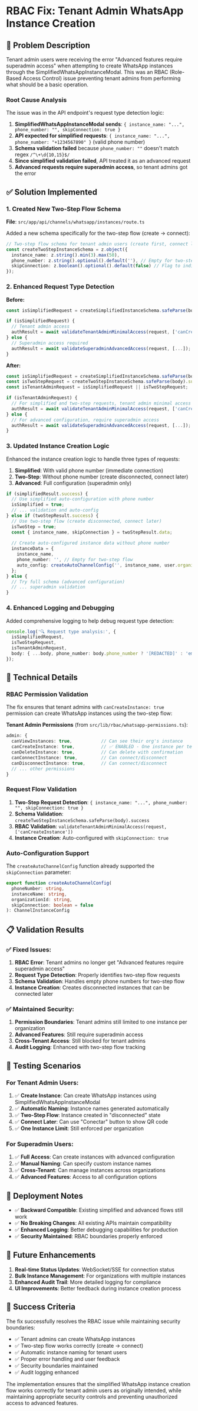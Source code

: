 # RBAC Fix: Tenant Admin WhatsApp Instance Creation

## 🐛 Problem Description

Tenant admin users were receiving the error "Advanced features require superadmin access" when attempting to create WhatsApp instances through the SimplifiedWhatsAppInstanceModal. This was an RBAC (Role-Based Access Control) issue preventing tenant admins from performing what should be a basic operation.

### Root Cause Analysis

The issue was in the API endpoint's request type detection logic:

1. **SimplifiedWhatsAppInstanceModal sends**: `{ instance_name: "...", phone_number: "", skipConnection: true }`
2. **API expected for simplified requests**: `{ instance_name: "...", phone_number: "+1234567890" }` (valid phone number)
3. **Schema validation failed** because `phone_number: ""` doesn't match regex `/^\+\d{10,15}$/`
4. **Since simplified validation failed**, API treated it as an advanced request
5. **Advanced requests require superadmin access**, so tenant admins got the error

## ✅ Solution Implemented

### 1. Created New Two-Step Flow Schema

**File**: `src/app/api/channels/whatsapp/instances/route.ts`

Added a new schema specifically for the two-step flow (create → connect):

```typescript
// Two-step flow schema for tenant admin users (create first, connect later)
const createTwoStepInstanceSchema = z.object({
  instance_name: z.string().min(3).max(50),
  phone_number: z.string().optional().default(''), // Empty for two-step flow
  skipConnection: z.boolean().optional().default(false) // Flag to indicate two-step flow
});
```

### 2. Enhanced Request Type Detection

**Before:**
```typescript
const isSimplifiedRequest = createSimplifiedInstanceSchema.safeParse(body).success;

if (isSimplifiedRequest) {
  // Tenant admin access
  authResult = await validateTenantAdminMinimalAccess(request, ['canCreateInstance']);
} else {
  // Superadmin access required
  authResult = await validateSuperadminAdvancedAccess(request, [...]);
}
```

**After:**
```typescript
const isSimplifiedRequest = createSimplifiedInstanceSchema.safeParse(body).success;
const isTwoStepRequest = createTwoStepInstanceSchema.safeParse(body).success;
const isTenantAdminRequest = isSimplifiedRequest || isTwoStepRequest;

if (isTenantAdminRequest) {
  // For simplified and two-step requests, tenant admin minimal access is sufficient
  authResult = await validateTenantAdminMinimalAccess(request, ['canCreateInstance']);
} else {
  // For advanced configuration, require superadmin access
  authResult = await validateSuperadminAdvancedAccess(request, [...]);
}
```

### 3. Updated Instance Creation Logic

Enhanced the instance creation logic to handle three types of requests:

1. **Simplified**: With valid phone number (immediate connection)
2. **Two-Step**: Without phone number (create disconnected, connect later)
3. **Advanced**: Full configuration (superadmin only)

```typescript
if (simplifiedResult.success) {
  // Use simplified auto-configuration with phone number
  isSimplified = true;
  // ... validation and auto-config
} else if (twoStepResult.success) {
  // Use two-step flow (create disconnected, connect later)
  isTwoStep = true;
  const { instance_name, skipConnection } = twoStepResult.data;
  
  // Create auto-configured instance data without phone number
  instanceData = {
    instance_name,
    phone_number: '', // Empty for two-step flow
    auto_config: createAutoChannelConfig('', instance_name, user.organization_id, true)
  };
} else {
  // Try full schema (advanced configuration)
  // ... superadmin validation
}
```

### 4. Enhanced Logging and Debugging

Added comprehensive logging to help debug request type detection:

```typescript
console.log('🔍 Request type analysis:', {
  isSimplifiedRequest,
  isTwoStepRequest,
  isTenantAdminRequest,
  body: { ...body, phone_number: body.phone_number ? '[REDACTED]' : 'empty' }
});
```

## 🔧 Technical Details

### RBAC Permission Validation

The fix ensures that tenant admins with `canCreateInstance: true` permission can create WhatsApp instances using the two-step flow:

**Tenant Admin Permissions** (from `src/lib/rbac/whatsapp-permissions.ts`):
```typescript
admin: {
  canViewInstances: true,           // Can see their org's instance
  canCreateInstance: true,          // ✅ ENABLED - One instance per tenant
  canDeleteInstance: true,          // Can delete with confirmation
  canConnectInstance: true,         // Can connect/disconnect
  canDisconnectInstance: true,      // Can connect/disconnect
  // ... other permissions
}
```

### Request Flow Validation

1. **Two-Step Request Detection**: `{ instance_name: "...", phone_number: "", skipConnection: true }`
2. **Schema Validation**: `createTwoStepInstanceSchema.safeParse(body).success`
3. **RBAC Validation**: `validateTenantAdminMinimalAccess(request, ['canCreateInstance'])`
4. **Instance Creation**: Auto-configured with `skipConnection: true`

### Auto-Configuration Support

The `createAutoChannelConfig` function already supported the `skipConnection` parameter:

```typescript
export function createAutoChannelConfig(
  phoneNumber: string,
  instanceName: string,
  organizationId: string,
  skipConnection: boolean = false
): ChannelInstanceConfig
```

## 📋 Validation Results

### ✅ Fixed Issues:
1. **RBAC Error**: Tenant admins no longer get "Advanced features require superadmin access"
2. **Request Type Detection**: Properly identifies two-step flow requests
3. **Schema Validation**: Handles empty phone numbers for two-step flow
4. **Instance Creation**: Creates disconnected instances that can be connected later

### ✅ Maintained Security:
1. **Permission Boundaries**: Tenant admins still limited to one instance per organization
2. **Advanced Features**: Still require superadmin access
3. **Cross-Tenant Access**: Still blocked for tenant admins
4. **Audit Logging**: Enhanced with two-step flow tracking

## 🧪 Testing Scenarios

### For Tenant Admin Users:
1. ✅ **Create Instance**: Can create WhatsApp instances using SimplifiedWhatsAppInstanceModal
2. ✅ **Automatic Naming**: Instance names generated automatically
3. ✅ **Two-Step Flow**: Instance created in "disconnected" state
4. ✅ **Connect Later**: Can use "Conectar" button to show QR code
5. ✅ **One Instance Limit**: Still enforced per organization

### For Superadmin Users:
1. ✅ **Full Access**: Can create instances with advanced configuration
2. ✅ **Manual Naming**: Can specify custom instance names
3. ✅ **Cross-Tenant**: Can manage instances across organizations
4. ✅ **Advanced Features**: Access to all configuration options

## 🚀 Deployment Notes

- ✅ **Backward Compatible**: Existing simplified and advanced flows still work
- ✅ **No Breaking Changes**: All existing APIs maintain compatibility
- ✅ **Enhanced Logging**: Better debugging capabilities for production
- ✅ **Security Maintained**: RBAC boundaries properly enforced

## 📝 Future Enhancements

1. **Real-time Status Updates**: WebSocket/SSE for connection status
2. **Bulk Instance Management**: For organizations with multiple instances
3. **Enhanced Audit Trail**: More detailed logging for compliance
4. **UI Improvements**: Better feedback during instance creation process

## 🎯 Success Criteria

The fix successfully resolves the RBAC issue while maintaining security boundaries:

- ✅ Tenant admins can create WhatsApp instances
- ✅ Two-step flow works correctly (create → connect)
- ✅ Automatic instance naming for tenant users
- ✅ Proper error handling and user feedback
- ✅ Security boundaries maintained
- ✅ Audit logging enhanced

The implementation ensures that the simplified WhatsApp instance creation flow works correctly for tenant admin users as originally intended, while maintaining appropriate security controls and preventing unauthorized access to advanced features.
